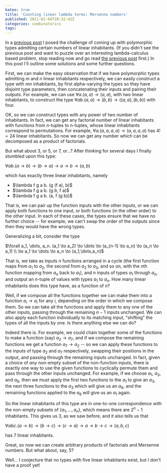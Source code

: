 ```yaml
---
katex: true
title: 'Counting linear lambda terms: Mersenne numbers'
published: 2011-02-04T20:32:42Z
categories: combinatorics
tags: 
---
```


In a <a href="http://byorgey.wordpress.com/2011/01/26/counting-linear-lambda-terms/">previous post</a> I posed the challenge of coming up with polymorphic types admitting certain numbers of linear inhabitants.  (If you didn't see the previous post and want to puzzle over an interesting lambda-calculus based problem, stop reading now and go read <a href="http://byorgey.wordpress.com/2011/01/26/counting-linear-lambda-terms/">the previous post</a> first.)  In this post I'll outline some solutions and some further questions.

First, we can make the easy observation that if we have polymorphic types admitting $m$ and $n$ linear inhabitants respectively, we can easily construct a type with $mn$ inhabitants, by first alpha-varying the types so they have disjoint type parameters, then concatenating their inputs and pairing their outputs.  For example, we can use $\forall a. (a,a) \to (a,a)$, with two linear inhabitants, to construct the type $\forall a b. (a,a) \to (b,b) \to ((a,a),(b,b))$ with four.

OK, so we can construct types with any power of two number of inhabitants.  In fact, we can get any factorial number of linear inhabitants with functions from n-tuples to n-tuples, whose linear inhabitants correspond to permutations.  For example, $\forall a. (a,a,a,a) \to (a,a,a,a)$ has $4! = 24$ linear inhabitants.  So now we can get any number which can be decomposed as a product of factorials.

But what about 3, or 5, or 7, or...?  After thinking for several days I finally stumbled upon this type:

$\forall a b. (a \to b) \to (b \to a) \to a \to b \to (a,b)$

which has exactly three linear inhabitants, namely
<ul>
	<li>$\lambda f g a b. (g (f a), b)$</li>
	<li>$\lambda f g a b. (g b, f a)$</li>
	<li>$\lambda f g a b. (a, f (g b))$</li>
</ul>

That is, we can pair up the function inputs with the other inputs, or we can apply both functions to one input, or both functions (in the other order) to the other input.  In each of these cases, the types ensure that we have no further choice -- for example, we can't swap the order of the outputs since then they would have the wrong types.

Generalizing a bit, consider the type

$\forall a_1, \dots, a_n. (a_1 \to a_2) \to \dots \to (a_{n-1} \to a_n) \to (a_n \to a_1) \\ \to a_1 \to \dots \to a_n \to (a_1,\dots,a_n)$

That is, we take as inputs $n$ functions arranged in a cycle (the first function maps from $a_1$ to $a_2$, the second from $a_2$ to $a_3$, and so on, with the $n$th function mapping from $a_n$ back to $a_1$), and $n$ inputs of types $a_1$ through $a_n$, and output an $n$-tuple of values with types $a_1$ to $a_n$.  How many linear inhabitants does this type have, as a function of $n$?

Well, if we compose all the functions together we can make them into a function $a_i \to a_i$ for any $i$, depending on the order in which we compose them.  So we can take all the functions and apply them to any one of the other inputs, passing through the remaining $n-1$ inputs unchanged.  We can also apply each function individually to its matching input, "shifting" the types of all the inputs by one.  Is there anything else we can do?

Indeed there is.  For example, we could chain together some of the functions to make a function (say) $a_2 \to a_7$, and if we compose the remaining functions we get a function $a_7 \to a_2$ -- so we can apply these functions to the inputs of type $a_2$ and $a_7$ respectively, swapping their positions in the output, and passing through the remaining inputs unchanged.  In fact, given a choice of <i>any</i> non-empty subset of the non-function inputs, there is exactly one way to use the given functions to cyclically permute them and pass through the other inputs unchanged.  For example, if we choose $a_1$, $a_3$, and $a_6$, then we must apply the first two functions to the $a_1$ to give an $a_3$, the next three functions to the $a_3$ which will give us an $a_6$, and the remaining functions applied to the $a_6$ will give us an $a_1$ again.

So the linear inhabitants of this type are in one-to-one correspondence with the non-empty subsets of $\{a_1, \dots, a_n\}$, which means there are $2^n - 1$ inhabitants.  This gives us 3, as we saw before, and it also tells us that

$\forall a b c. (a \to b) \to (b \to c) \to (c \to a) \to a \to b \to c \to (a,b,c)$

has 7 linear inhabitants.

Great, so now we can create arbitrary products of factorials and Mersenne numbers.  But what about, say, 5?

Well... I conjecture that no types with five linear inhabitants exist, but I don't have a proof yet!

